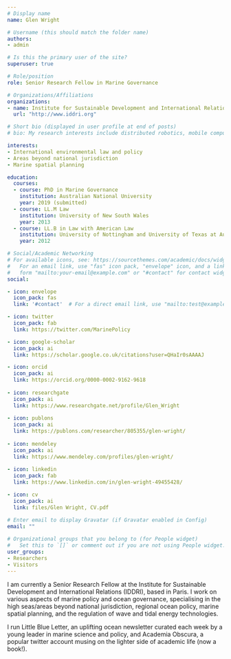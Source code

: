```yaml
---
# Display name
name: Glen Wright

# Username (this should match the folder name)
authors:
- admin

# Is this the primary user of the site?
superuser: true

# Role/position
role: Senior Research Fellow in Marine Governance

# Organizations/Affiliations
organizations:
- name: Institute for Sustainable Development and International Relations (IDDRI)
  url: "http://www.iddri.org"

# Short bio (displayed in user profile at end of posts)
# bio: My research interests include distributed robotics, mobile computing and programmable matter.

interests:
- International environmental law and policy
- Areas beyond national jurisdiction
- Marine spatial planning

education:
  courses:
  - course: PhD in Marine Governance
    institution: Australian National University
    year: 2019 (submitted)
  - course: LL.M Law
    institution: University of New South Wales
    year: 2013
  - course: LL.B in Law with American Law
    institution: University of Nottingham and University of Texas at Austin
    year: 2012

# Social/Academic Networking
# For available icons, see: https://sourcethemes.com/academic/docs/widgets/#icons
#   For an email link, use "fas" icon pack, "envelope" icon, and a link in the
#   form "mailto:your-email@example.com" or "#contact" for contact widget.
social:

- icon: envelope
  icon_pack: fas
  link: '#contact'  # For a direct email link, use "mailto:test@example.org".

- icon: twitter
  icon_pack: fab
  link: https://twitter.com/MarinePolicy

- icon: google-scholar
  icon_pack: ai
  link: https://scholar.google.co.uk/citations?user=QHaIr0sAAAAJ

- icon: orcid
  icon_pack: ai
  link: https://orcid.org/0000-0002-9162-9618
  
- icon: researchgate
  icon_pack: ai
  link: https://www.researchgate.net/profile/Glen_Wright
  
- icon: publons
  icon_pack: ai
  link: https://publons.com/researcher/805355/glen-wright/
  
- icon: mendeley
  icon_pack: ai
  link: https://www.mendeley.com/profiles/glen-wright/
 
- icon: linkedin
  icon_pack: fab
  link: https://www.linkedin.com/in/glen-wright-49455428/

- icon: cv
  icon_pack: ai
  link: files/Glen Wright, CV.pdf

# Enter email to display Gravatar (if Gravatar enabled in Config)
email: ""
  
# Organizational groups that you belong to (for People widget)
#   Set this to `[]` or comment out if you are not using People widget.  
user_groups:
- Researchers
- Visitors
---
```


I am currently a Senior Research Fellow at the Institute for Sustainable Development and International Relations (IDDRI), based in Paris. I work on various aspects of marine policy and ocean governance, specialising in the high seas/areas beyond national jurisdiction, regional ocean policy, marine spatial planning, and the regulation of wave and tidal energy technologies.

I run Little Blue Letter, an uplifting ocean newsletter curated each week by a young leader in marine science and policy, and Academia Obscura, a popular twitter account musing on the lighter side of academic life (now a book!).
